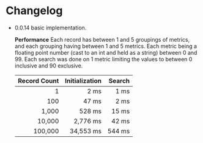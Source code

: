 # Changelog

- 0.0.14 basic implementation.

  **Performance**
  Each record has between 1 and 5 groupings of metrics, and each grouping having between 1 and 5 metrics. Each metric being a floating point number (cast to an int and held as a string) between 0 and 99.  Each search was done on 1 metric limiting the values to between 0 inclusive and 90 exclusive.

  |Record Count|Initialization|Search
  |--------:|----------:|--------:
  | 1       | 2 ms      | 1 ms    
  | 100     | 47 ms     | 2 ms    
  | 1,000   | 528 ms    | 15 ms  
  | 10,000  | 2,776 ms  | 42 ms
  | 100,000 | 34,553 ms | 544 ms 

